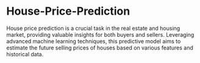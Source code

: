 # House-Price-Prediction
House price prediction is a crucial task in the real estate and housing market, providing valuable insights for both buyers and sellers. Leveraging advanced machine learning techniques, this predictive model aims to estimate the future selling prices of houses based on various features and historical data.
